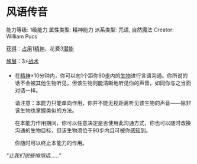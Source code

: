 # 风语传音

能力等级: 1级能力
属性类型: 精神能力
派系类型: 咒语, 自然魔法
Creator: William Pucs

<aside>

[获得](https://www.notion.so/1b3d619a067b8027ba38e2c1caf9d84b?pvs=21)：[占用](https://www.notion.so/1b3d619a067b8028a794de6ceed96ec0?pvs=21)1[精神](https://www.notion.so/1b3d619a067b800a8da5d96dd60be2b1?pvs=21)，花费3[潜能](https://www.notion.so/1b3d619a067b80c2bdb4c721adc30021?pvs=21)

</aside>

<aside>

[施展](https://www.notion.so/1b3d619a067b80f38dccf027f026b32f?pvs=21)：3⚡️[战术](https://www.notion.so/1b3d619a067b8051b6eaffd160aee01c?pvs=21)

- 在[精神](https://www.notion.so/1b3d619a067b800a8da5d96dd60be2b1?pvs=21)×10分钟内，你可以向1个距你90[步](https://www.notion.so/1b3d619a067b800fb1cfe9f0ef45b9ef?pvs=21)内的[生物](https://www.notion.so/1b3d619a067b80d0bbe1d113bf20ff1f?pvs=21)进行言语沟通。你所说的话不会被其他生物听见，但该生物则能清晰地听见你的声音，如同你与之当面对话一样。
    
    请注意：本能力只能单向作用，你并不能无视距离听见该生物的声音——除非该生物也掌握类似的方法。
    
    在本能力作用期间，你可以任意决定是否使用此沟通方式，你也可以随时改换沟通的生物目标，但该生物须位于90步内且可被你[感知](https://www.notion.so/1b5d619a067b807db5b1c3d177476720?pvs=21)到。
    
    你随时可以终止本能力的作用。
    
</aside>

*“让我们说些悄悄话……”*